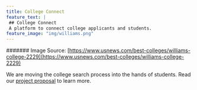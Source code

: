```yaml
---
title: College Connect
feature_text: |
 ## College Connect
 A platform to connect college applicants and students.
feature_image: "img/williams.png"
---
```

####### Image Source: [https://www.usnews.com/best-colleges/williams-college-2229](https://www.usnews.com/best-colleges/williams-college-2229)

We are moving the college search process into the hands of students.  Read our [project proposal](/proposal.md) to learn more.
